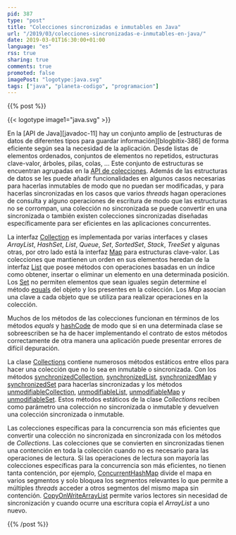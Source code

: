 ```yaml
---
pid: 387
type: "post"
title: "Colecciones sincronizadas e inmutables en Java"
url: "/2019/03/colecciones-sincronizadas-e-inmutables-en-java/"
date: 2019-03-01T16:30:00+01:00
language: "es"
rss: true
sharing: true
comments: true
promoted: false
imagePost: "logotype:java.svg"
tags: ["java", "planeta-codigo", "programacion"]
---
```


{{% post %}}

{{< logotype image1="java.svg" >}}

En la [API de Java][javadoc-11] hay un conjunto amplio de [estructuras de datos de diferentes tipos para guardar información][blogbitix-386] de forma eficiente según sea la necesidad de la aplicación. Desde listas de elementos ordenados, conjuntos de elementos no repetidos, estructuras clave-valor, árboles, pilas, colas, ... Este conjunto de estructuras se encuentran agrupadas en la [API de colecciones](javadoc11:java.base/java/util/Collections.html). Además de las estructuras de datos se les puede añadir funcionalidades en algunos casos necesarias para hacerlas inmutables de modo que no puedan ser modificadas, y para hacerlas sincronizadas en los casos que varios _threads_ hagan operaciones de consulta y alguno operaciones de escritura de modo que las estructuras no se corrompan, una colección no sincronizada se puede convertir en una sincronizada o también existen colecciones sincronizadas diseñadas específicamente para ser eficientes en las aplicaciones concurrentes.

La interfaz [Collection](javadoc11:java.base/java/util/Collection.html) es implementada por varias interfaces y clases _ArrayList_, _HashSet_, _List_, _Queue_, _Set_, _SortedSet_, _Stack_, _TreeSet_ y algunas otras, por otro lado está la interfaz [Map](javadoc11:java.base/java/util/Map.html) para estructuras clave-valor. Las colecciones que mantienen un orden en sus elementos heredan de la interfaz [List](javadoc11:java.base/java/util/List.html) que posee métodos con operaciones basadas en un índice como obtener, insertar o eliminar un elemento en una determinada posición. Los [Set](javadoc11:java.base/java/util/Set.html) no permiten elementos que sean iguales según determine el método [equals](javadoc11:java.base/java/lang/Object.html#equals(java.lang.Object)) del objeto y los presentes en la colección. Los _Map_ asocian una clave a cada objeto que se utiliza para realizar operaciones en la colección.

Muchos de los métodos de las colecciones funcionan en términos de los métodos _equals_ y [hashCode](javadoc11:java.base/java/lang/Object.html#hashCode()) de modo que si en una determinada clase se sobreescriben se ha de hacer implementando el contrato de estos métodos correctamente de otra manera una aplicación puede presentar errores de difícil depuración.

La clase [Collections](javadoc11:java.base/java/util/Collections.html) contiene numerosos métodos estáticos entre ellos para hacer una colección que no lo sea en inmutable o sincronizada. Con los métodos [synchronizedCollection](javadoc11:java.base/java/util/Collections.html#synchronizedCollection(java.util.Collection)), [synchronizedList](javadoc11:java.base/java/util/Collections.html#synchronizedList(java.util.List)), [synchronizedMap](javadoc11:java.base/java/util/Collections.html#synchronizedMap(java.util.Map)) y [synchronizedSet](javadoc11:java.base/java/util/Collections.html#synchronizedSet(java.util.Set)) para hacerlas sincronizadas y los métodos [unmodifiableCollection](javadoc11:java.base/java/util/Collections.html#unmodifiableCollection(java.util.Collection)), [unmodifiableList](javadoc11:java.base/java/util/Collections.html#unmodifiableList(java.util.List)), [unmodifiableMap](javadoc11:java.base/java/util/Collections.html#unmodifiableMap(java.util.Map)) y [unmodifiableSet](javadoc11:java.base/java/util/Collections.html#unmodifiableSet(java.util.Set)). Estos métodos estáticos de la clase _Collections_ reciben como parámetro una colección no sincronizada o inmutable y devuelven una colección sincronizada o inmutable.

Las colecciones específicas para la concurrencia son más eficientes que convertir una colección no sincronizada en sincronizada con los métodos de _Collections_. Las colecciones que se convierten en sincronizadas tienen una contención en toda la colección cuando no es necesario para las operaciones de lectura. Si las operaciones de lectura son mayoría las colecciones específicas para la concurrencia son más eficientes, no tienen tanta contención, por ejemplo, [ConcurrentHashMap](javadoc11:java.base/java/util/concurrent/ConcurrentHashMap.html) divide el mapa en varios segmentos y solo bloquea los segmentos relevantes lo que permite a múltiples _threads_ acceder a otros segmentos del mismo mapa sin contención. [CopyOnWriteArrayList](javadoc11:java.base/java/util/concurrent/CopyOnWriteArrayList.html) permite varios lectores sin necesidad de sincronización y cuando ocurre una escritura copia el _ArrayList_ a uno nuevo.

{{% /post %}}
